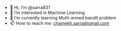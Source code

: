 - 👋 Hi, I’m @sarra831
- 👀 I’m interested in Machine Learning 
- 🌱 I’m currently learning Multi-armed bandit problem  
- 📫 How to reach me: chamekh.sarra@gmail.com
<!---
sarra831/sarra831 is a ✨ special ✨ repository because its `README.md` (this file) appears on your GitHub profile.
You can click the Preview link to take a look at your changes.
--->
